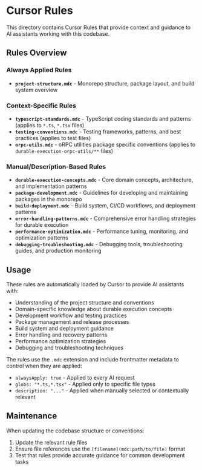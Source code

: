 # Cursor Rules

This directory contains Cursor Rules that provide context and guidance to AI assistants working with this codebase.

## Rules Overview

### Always Applied Rules

- **`project-structure.mdc`** - Monorepo structure, package layout, and build system overview

### Context-Specific Rules

- **`typescript-standards.mdc`** - TypeScript coding standards and patterns (applies to `*.ts`, `*.tsx` files)
- **`testing-conventions.mdc`** - Testing frameworks, patterns, and best practices (applies to test files)
- **`orpc-utils.mdc`** - oRPC utilities package specific conventions (applies to `durable-execution-orpc-utils/**` files)

### Manual/Description-Based Rules

- **`durable-execution-concepts.mdc`** - Core domain concepts, architecture, and implementation patterns
- **`package-development.mdc`** - Guidelines for developing and maintaining packages in the monorepo
- **`build-deployment.mdc`** - Build system, CI/CD workflows, and deployment patterns
- **`error-handling-patterns.mdc`** - Comprehensive error handling strategies for durable execution
- **`performance-optimization.mdc`** - Performance tuning, monitoring, and optimization patterns
- **`debugging-troubleshooting.mdc`** - Debugging tools, troubleshooting guides, and production monitoring

## Usage

These rules are automatically loaded by Cursor to provide AI assistants with:

- Understanding of the project structure and conventions
- Domain-specific knowledge about durable execution concepts
- Development workflow and testing practices
- Package management and release processes
- Build system and deployment guidance
- Error handling and recovery patterns
- Performance optimization strategies
- Debugging and troubleshooting techniques

The rules use the `.mdc` extension and include frontmatter metadata to control when they are applied:

- `alwaysApply: true` - Applied to every AI request
- `globs: "*.ts,*.tsx"` - Applied only to specific file types
- `description: "..."` - Applied when manually selected or contextually relevant

## Maintenance

When updating the codebase structure or conventions:

1. Update the relevant rule files
2. Ensure file references use the `[filename](mdc:path/to/file)` format
3. Test that rules provide accurate guidance for common development tasks

